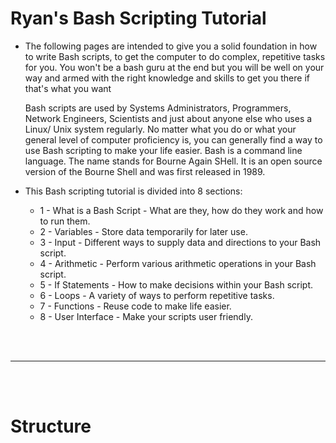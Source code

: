 # Ryan's Bash Scripting Tutorial

- The following pages are intended to give you a solid foundation in how to write Bash scripts, to get the computer to do complex, repetitive tasks for you. You won't be a bash guru at the end but you will be well on your way and armed with the right knowledge and skills to get you there if that's what you want
  
  Bash scripts are used by Systems Administrators, Programmers, Network Engineers, Scientists and just about anyone else who uses a Linux/ Unix system regularly. No matter what you do or what your general level of computer proficiency is, you can generally find a way to use Bash scripting to make your life easier. Bash is a command line language. The name stands for Bourne Again SHell. It is an open source version of the Bourne Shell and was first released in 1989.
  
- This Bash scripting tutorial is divided into 8 sections:
  - 1 - What is a Bash Script - What are they, how do they work and how to run them.
  - 2 - Variables - Store data temporarily for later use.
  - 3 - Input - Different ways to supply data and directions to your Bash script.
  - 4 - Arithmetic - Perform various arithmetic operations in your Bash script.
  - 5 - If Statements - How to make decisions within your Bash script.
  - 6 - Loops - A variety of ways to perform repetitive tasks.
  - 7 - Functions - Reuse code to make life easier.
  - 8 - User Interface - Make your scripts user friendly.
 
  
<br>
<br>

---

<br>
<br>

# Structure


